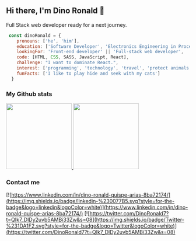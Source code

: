 ## Hi there, I'm Dino Ronald 👋

Full Stack web developer ready for a next journey.

```javascript
 const dinoRonald = {
    pronouns: ['he', 'him'],
    education: ['Software Developer', 'Electronics Engineering in Process Automation'],
    lookingFor: 'Front-end developer' || 'Full-stack web developer',
    code: [HTML, CSS, SASS, JavaScript, React],
    challenge: "I want to dominate React.",
    interest: ['programming', 'technology', 'travel', 'protect animals', 'soccer'],
    funFacts: ['I like to play hide and seek with my cats']
  }
  ```
### My Github stats

<a href="https://github.com/dqarias">
  <img   height="180em" src="https://github-readme-stats.vercel.app/api?username=dqarias&show_icons=true&theme=dracula" />
  <img   height="180em" src="https://github-readme-stats.vercel.app/api/top-langs/?username=dqarias&theme=dracula&layout=compact" />
</a>

<br/>

### Contact me

[![https://www.linkedin.com/in/dino-ronald-quispe-arias-8ba72174/](https://img.shields.io/badge/linkedin-%230077B5.svg?style=for-the-badge&logo=linkedin&logoColor=white)](https://www.linkedin.com/in/dino-ronald-quispe-arias-8ba72174/)
[![https://twitter.com/DinoRonald7?t=QIk7_DlDy2uvb5AMBi33Zw&s=08](https://img.shields.io/badge/Twitter-%231DA1F2.svg?style=for-the-badge&logo=Twitter&logoColor=white)](https://twitter.com/DinoRonald7?t=QIk7_DlDy2uvb5AMBi33Zw&s=08)

